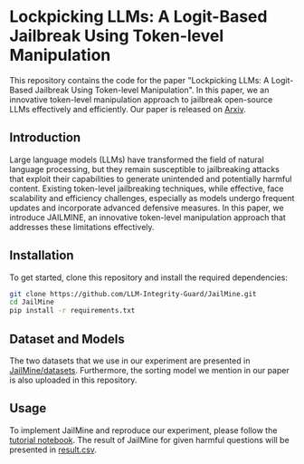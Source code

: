 # Lockpicking LLMs: A Logit-Based Jailbreak Using Token-level Manipulation

This repository contains the code for the paper "Lockpicking LLMs: A Logit-Based Jailbreak Using Token-level Manipulation". In this paper, we an innovative token-level manipulation approach to jailbreak open-source LLMs effectively and efficiently. Our paper is released on [Arxiv](https://arxiv.org/abs/2405.13068).


## Introduction

Large language models (LLMs) have transformed the field of natural language processing, but they remain susceptible to jailbreaking attacks that exploit their capabilities to generate unintended and potentially harmful content. Existing token-level jailbreaking techniques, while effective, face scalability and efficiency challenges, especially as models undergo frequent updates and incorporate advanced defensive measures. In this paper, we introduce JAILMINE, an innovative token-level manipulation approach that addresses these limitations effectively.

## Installation

To get started, clone this repository and install the required dependencies:

```bash
git clone https://github.com/LLM-Integrity-Guard/JailMine.git
cd JailMine
pip install -r requirements.txt
```

## Dataset and Models

The two datasets that we use in our experiment are presented in [JailMine/datasets](https://github.com/LLM-Integrity-Guard/JailMine/tree/main/datasets). Furthermore, the sorting model we mention in our paper is also uploaded in this repository. 

## Usage

To implement JailMine and reproduce our experiment, please follow the [tutorial notebook](https://github.com/LLM-Integrity-Guard/JailMine/blob/main/Tutorial.ipynb). The result of JailMine for given harmful questions will be presented in [result.csv](https://github.com/LLM-Integrity-Guard/JailMine/blob/main/result.csv).
